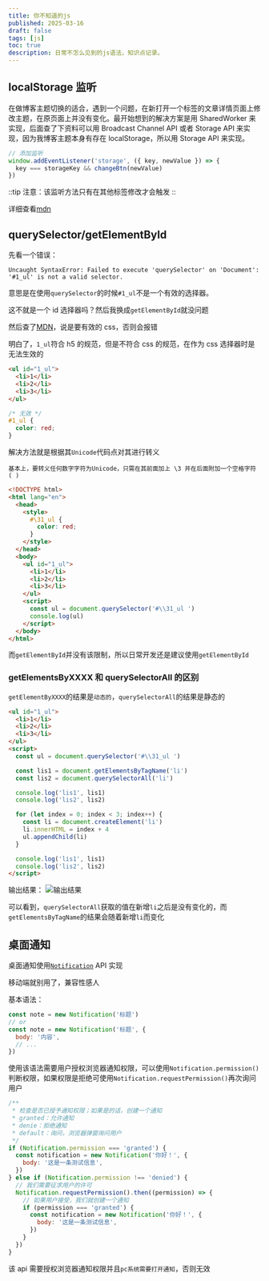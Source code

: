 ```yaml
---
title: 你不知道的js
published: 2025-03-16
draft: false
tags: [js]
toc: true
description: 日常不怎么见到的js语法，知识点记录。
---
```


## localStorage 监听

在做博客主题切换的适合，遇到一个问题，在新打开一个标签的文章详情页面上修改主题，在原页面上并没有变化。最开始想到的解决方案是用 SharedWorker 来实现，后面查了下资料可以用 Broadcast
Channel API 或者 Storage
API 来实现，因为我博客主题本身有存在 localStorage，所以用 Storage API 来实现。

```js
// 添加监听
window.addEventListener('storage', ({ key, newValue }) => {
  key === storageKey && changeBtn(newValue)
})
```

::tip
注意：该监听方法只有在其他标签修改才会触发
::

详细查看[mdn](https://developer.mozilla.org/zh-CN/docs/Web/API/Web_Storage_API/Using_the_Web_Storage_API#%E7%A4%BA%E4%BE%8B)

## querySelector/getElementById

先看一个错误：

```
Uncaught SyntaxError: Failed to execute 'querySelector' on 'Document': '#1_ul' is not a valid selector.
```

意思是在使用`querySelector`的时候`#1_ul`不是一个有效的选择器。

这不就是一个 id 选择器吗？然后我换成`getElementById`就没问题

然后查了[MDN](https://developer.mozilla.org/zh-CN/docs/Web/API/Element/querySelector)，说是要有效的 css，否则会报错

明白了，`1_ul`符合 h5 的规范，但是不符合 css 的规范，在作为 css 选择器时是无法生效的

```html
<ul id="1_ul">
  <li>1</li>
  <li>2</li>
  <li>3</li>
</ul>
```

```css
/* 无效 */
#1_ul {
  color: red;
}
```

解决方法就是根据其`Unicode`代码点对其进行转义

    基本上，要转义任何数字字符为Unicode，只需在其前面加上 \3 并在后面附加一个空格字符 ( )

```html
<!DOCTYPE html>
<html lang="en">
  <head>
    <style>
      #\31_ul {
        color: red;
      }
    </style>
  </head>
  <body>
    <ul id="1_ul">
      <li>1</li>
      <li>2</li>
      <li>3</li>
    </ul>
    <script>
      const ul = document.querySelector('#\\31_ul ')
      console.log(ul)
    </script>
  </body>
</html>
```

而`getElementById`并没有该限制，所以日常开发还是建议使用`getElementById`

### getElementsByXXXX 和 querySelectorAll 的区别

`getElementByXXXX`的结果是`动态的`，`querySelectorAll`的结果是静态的

```html
<ul id="1_ul">
  <li>1</li>
  <li>2</li>
  <li>3</li>
</ul>
<script>
  const ul = document.querySelector('#\\31_ul ')

  const lis1 = document.getElementsByTagName('li')
  const lis2 = document.querySelectorAll('li')

  console.log('lis1', lis1)
  console.log('lis2', lis2)

  for (let index = 0; index < 3; index++) {
    const li = document.createElement('li')
    li.innerHTML = index + 4
    ul.appendChild(li)
  }

  console.log('lis1', lis1)
  console.log('lis2', lis2)
</script>
```

输出结果： ![输出结果](/image/js/js-unaware/result.png)

可以看到，`querySelectorAll`获取的值在新增`li`之后是没有变化的，而`getElementsByTagName`的结果会随着新增`li`而变化

## 桌面通知

桌面通知使用[`Notification`](https://developer.mozilla.org/zh-CN/docs/Web/API/Notification)
API 实现

移动端就别用了，兼容性感人

基本语法：

```js
const note = new Notification('标题')
// or
const note = new Notification('标题', {
  body: '内容',
  // ...
})
```

使用该语法需要用户授权浏览器通知权限，可以使用`Notification.permission()`判断权限，如果权限是拒绝可使用`Notification.requestPermission()`再次询问用户

```js
/**
 * 检查是否已授予通知权限；如果是的话，创建一个通知
 * granted：允许通知
 * denie：拒绝通知
 * default：询问，浏览器弹窗询问用户
 */
if (Notification.permission === 'granted') {
  const notification = new Notification('你好！', {
    body: '这是一条测试信息',
  })
} else if (Notification.permission !== 'denied') {
  // 我们需要征求用户的许可
  Notification.requestPermission().then((permission) => {
    // 如果用户接受，我们就创建一个通知
    if (permission === 'granted') {
      const notification = new Notification('你好！', {
        body: '这是一条测试信息',
      })
    }
  })
}
```

该 api 需要授权浏览器通知权限并且`pc系统需要打开通知`，否则无效
